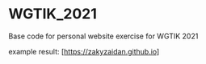 # WGTIK_2021
Base code for personal website exercise for WGTIK 2021

example result:
[https://zakyzaidan.github.io]
